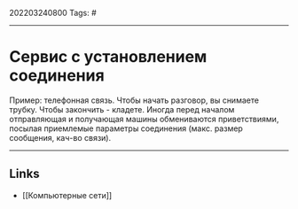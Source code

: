 202203240800
Tags: #

---

# Сервис с установлением соединения
Пример: телефонная связь. Чтобы начать разговор, вы снимаете трубку. Чтобы закончить - кладете. 
Иногда перед началом отправляющая и получающая машины обмениваются приветствиями, посылая приемлемые параметры соединения (макс. размер сообщения, кач-во связи). 

---
## Links
- [[Компьютерные сети]]
